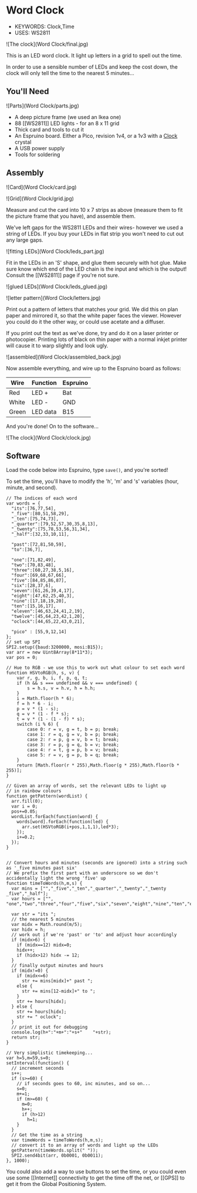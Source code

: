<!--- Copyright (c) 2014 Gordon Williams, Pur3 Ltd. See the file LICENSE for copying permission. --> 
Word Clock
=========

* KEYWORDS: Clock,Time
* USES: WS2811

![The clock](Word Clock/final.jpg)

This is an LED word clock. It light up letters in a grid to spell out the time.

In order to use a sensible number of LEDs and keep the cost down, the clock will only tell the time to the nearest 5 minutes...

You'll Need
----------

![Parts](Word Clock/parts.jpg)

* A deep picture frame (we used an Ikea one)
* 88 [[WS2811]] LED lights - for an 8 x 11 grid
* Thick card and tools to cut it
* An Espruino board. Either a Pico, revision 1v4, or a 1v3 with a [Clock](/Clocks) crystal
* A USB power supply
* Tools for soldering

Assembly
-------

![Card](Word Clock/card.jpg)

![Grid](Word Clock/grid.jpg)

Measure and cut the card into 10 x 7 strips as above (measure them to fit the picture frame that you have), and assemble them. 

We've left gaps for the WS2811 LEDs and their wires- however we used a string of LEDs. If you buy your LEDs in flat strip you won't need to cut out any large gaps.

![fitting LEDs](Word Clock/leds_part.jpg)

Fit in the LEDs in an 'S' shape, and glue them securely with hot glue. Make sure know which end of the LED chain is the input and which is the output! Consult the [[WS2811]] page if you're not sure.

![glued LEDs](Word Clock/leds_glued.jpg)

![letter pattern](Word Clock/letters.jpg)

Print out a pattern of letters that matches your grid. We did this on plan paper and mirrored it, so that the white paper faces the viewer. However you could do it the other way, or could use acetate and a diffuser.

If you print out the text as we've done, try and do it on a laser printer or photocopier. Printing lots of black on thin paper with a normal inkjet printer will cause it to warp slightly and look ugly.

![assembled](Word Clock/assembled_back.jpg)

Now assemble everything, and wire up to the Espruino board as follows:

| Wire   | Function  | Espruino |
|--------|-----------|----------|
| Red    | LED + | Bat               |
| White  | LED - | GND               |
| Green  | LED data | B15            |

And you're done! On to the software...

![The clock](Word Clock/clock.jpg)

Software
--------

Load the code below into Espruino, type `save()`, and you're sorted! 

To set the time, you'll have to modify the 'h', 'm' and 's' variables (hour, minute, and second).

```
// The indices of each word
var words = {
  "its":[76,77,54],
  "_five":[80,51,58,29],
  "_ten":[75,74,73],
  "_quarter":[79,52,57,30,35,8,13],
  "_twenty":[75,78,53,56,31,34],
  "_half":[32,33,10,11],

  "past":[72,81,50,59],
  "to":[36,7],

  "one":[71,82,49],
  "two":[70,83,48],
  "three":[60,27,38,5,16],
  "four":[69,68,67,66],
  "five":[84,85,86,87],
  "six":[28,37,6],
  "seven":[61,26,39,4,17],
  "eight":[47,62,25,40,3],
  "nine":[17,18,19,20],
  "ten":[15,16,17],
  "eleven":[46,63,24,41,2,19],
  "twelve":[45,64,23,42,1,20],
  "oclock":[44,65,22,43,0,21],
  
  "pico" : [55,9,12,14]
};
// set up SPI
SPI2.setup({baud:3200000, mosi:B15});
var arr = new Uint8Array(8*11*3);
var pos = 0;

// Hue to RGB - we use this to work out what colour to set each word
function HSVtoRGB(h, s, v) {
    var r, g, b, i, f, p, q, t;
    if (h && s === undefined && v === undefined) {
        s = h.s, v = h.v, h = h.h;
    }
    i = Math.floor(h * 6);
    f = h * 6 - i;
    p = v * (1 - s);
    q = v * (1 - f * s);
    t = v * (1 - (1 - f) * s);
    switch (i % 6) {
        case 0: r = v, g = t, b = p; break;
        case 1: r = q, g = v, b = p; break;
        case 2: r = p, g = v, b = t; break;
        case 3: r = p, g = q, b = v; break;
        case 4: r = t, g = p, b = v; break;
        case 5: r = v, g = p, b = q; break;
    }
    return [Math.floor(r * 255),Math.floor(g * 255),Math.floor(b * 255)];
}

// Given an array of words, set the relevant LEDs to light up
// in rainbow colours
function getPattern(wordList) {
  arr.fill(0);
  var i = 0;
  pos+=0.05;
  wordList.forEach(function(word) {
    words[word].forEach(function(led) {
      arr.set(HSVtoRGB(i+pos,1,1,1),led*3);
    });
    i+=0.2;
  });
}


// Convert hours and minutes (seconds are ignored) into a string such as '_five minutes past six'
// We prefix the first part with an underscore so we don't accidentally light the wrong 'five' up
function timeToWords(h,m,s) {
  var mins = ["","_five","_ten","_quarter","_twenty","_twenty _five","_half"];
  var hours = ["", "one","two","three","four","five","six","seven","eight","nine","ten","eleven","twelve"];
    
  var str = "its ";
  // the nearest 5 minutes
  var midx = Math.round(m/5);
  var hidx = h;
  // work out if we're 'past' or 'to' and adjust hour accordingly
  if (midx>6) {
    if (midx==12) midx=0;
    hidx++;
    if (hidx>12) hidx -= 12;
  }
  // finally output minutes and hours
  if (midx!=0) {
    if (midx<=6)
      str += mins[midx]+" past ";
    else {
      str += mins[12-midx]+" to ";
    }
    str += hours[hidx];
  } else {
    str += hours[hidx];
    str += " oclock";
  }
  // print it out for debugging
  console.log(h+":"+m+":"+s+"    "+str);
  return str;
} 

// Very simplistic timekeeping...
var h=5,m=59,s=0;
setInterval(function() {
  // increment seconds
  s++;
  if (s>=60) {
    // if seconds goes to 60, inc minutes, and so on...
    s=0;
    m+=1;
    if (m>=60) {
      m=0;
      h++;
      if (h>12)
        h=1;
    }
  }
  // Get the time as a string
  var timeWords = timeToWords(h,m,s);
  // convert it to an array of words and light up the LEDs
  getPattern(timeWords.split(" "));
  SPI2.send4bit(arr, 0b0001, 0b0011);
}, 1000);
```

You could also add a way to use buttons to set the time, or you could even use some [[Internet]] connectivity to get the time off the net, or [[GPS]] to get it from the Global Positioning System.
